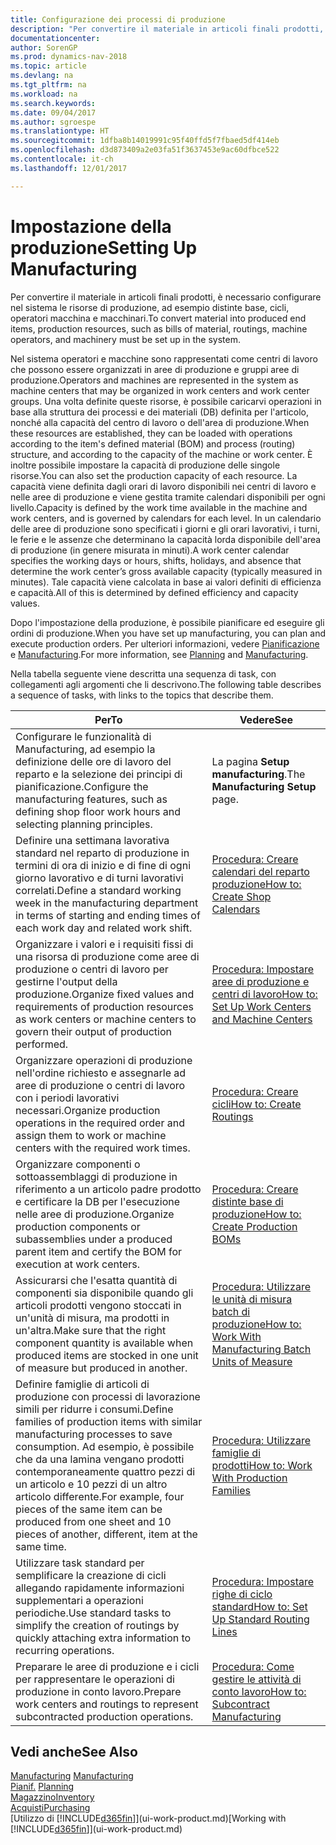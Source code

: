 ```yaml
---
title: Configurazione dei processi di produzione
description: "Per convertire il materiale in articoli finali prodotti, è necessario configurare nel sistema le risorse di produzione, ad esempio distinte base, cicli, operatori macchina e macchinari."
documentationcenter: 
author: SorenGP
ms.prod: dynamics-nav-2018
ms.topic: article
ms.devlang: na
ms.tgt_pltfrm: na
ms.workload: na
ms.search.keywords: 
ms.date: 09/04/2017
ms.author: sgroespe
ms.translationtype: HT
ms.sourcegitcommit: 1dfba8b14019991c95f40ffd5f7fbaed5df414eb
ms.openlocfilehash: d3d873409a2e03fa51f3637453e9ac60dfbce522
ms.contentlocale: it-ch
ms.lasthandoff: 12/01/2017

---
```

# <a name="setting-up-manufacturing"></a><span data-ttu-id="883e0-103">Impostazione della produzione</span><span class="sxs-lookup"><span data-stu-id="883e0-103">Setting Up Manufacturing</span></span>
<span data-ttu-id="883e0-104">Per convertire il materiale in articoli finali prodotti, è necessario configurare nel sistema le risorse di produzione, ad esempio distinte base, cicli, operatori macchina e macchinari.</span><span class="sxs-lookup"><span data-stu-id="883e0-104">To convert material into produced end items, production resources, such as bills of material, routings, machine operators, and machinery must be set up in the system.</span></span>

<span data-ttu-id="883e0-105">Nel sistema operatori e macchine sono rappresentati come centri di lavoro che possono essere organizzati in aree di produzione e gruppi aree di produzione.</span><span class="sxs-lookup"><span data-stu-id="883e0-105">Operators and machines are represented in the system as machine centers that may be organized in work centers and work center groups.</span></span> <span data-ttu-id="883e0-106">Una volta definite queste risorse, è possibile caricarvi operazioni in base alla struttura dei processi e dei materiali (DB) definita per l'articolo, nonché alla capacità del centro di lavoro o dell'area di produzione.</span><span class="sxs-lookup"><span data-stu-id="883e0-106">When these resources are established, they can be loaded with operations according to the item's defined material (BOM) and process (routing) structure, and according to the capacity of the machine or work center.</span></span> <span data-ttu-id="883e0-107">È inoltre possibile impostare la capacità di produzione delle singole risorse.</span><span class="sxs-lookup"><span data-stu-id="883e0-107">You can also set the production capacity of each resource.</span></span> <span data-ttu-id="883e0-108">La capacità viene definita dagli orari di lavoro disponibili nei centri di lavoro e nelle aree di produzione e viene gestita tramite calendari disponibili per ogni livello.</span><span class="sxs-lookup"><span data-stu-id="883e0-108">Capacity is defined by the work time available in the machine and work centers, and is governed by calendars for each level.</span></span> <span data-ttu-id="883e0-109">In un calendario delle aree di produzione sono specificati i giorni e gli orari lavorativi, i turni, le ferie e le assenze che determinano la capacità lorda disponibile dell'area di produzione (in genere misurata in minuti).</span><span class="sxs-lookup"><span data-stu-id="883e0-109">A work center calendar specifies the working days or hours, shifts, holidays, and absence that determine the work center’s gross available capacity (typically measured in minutes).</span></span> <span data-ttu-id="883e0-110">Tale capacità viene calcolata in base ai valori definiti di efficienza e capacità.</span><span class="sxs-lookup"><span data-stu-id="883e0-110">All of this is determined by defined efficiency and capacity values.</span></span>  

<span data-ttu-id="883e0-111">Dopo l'impostazione della produzione, è possibile pianificare ed eseguire gli ordini di produzione.</span><span class="sxs-lookup"><span data-stu-id="883e0-111">When you have set up manufacturing, you can plan and execute production orders.</span></span> <span data-ttu-id="883e0-112">Per ulteriori informazioni, vedere [Pianificazione](production-planning.md) e [Manufacturing](production-manage-manufacturing.md).</span><span class="sxs-lookup"><span data-stu-id="883e0-112">For more information, see [Planning](production-planning.md) and [Manufacturing](production-manage-manufacturing.md).</span></span>  

 <span data-ttu-id="883e0-113">Nella tabella seguente viene descritta una sequenza di task, con collegamenti agli argomenti che li descrivono.</span><span class="sxs-lookup"><span data-stu-id="883e0-113">The following table describes a sequence of tasks, with links to the topics that describe them.</span></span>   

|<span data-ttu-id="883e0-114">**Per**</span><span class="sxs-lookup"><span data-stu-id="883e0-114">**To**</span></span>|<span data-ttu-id="883e0-115">**Vedere**</span><span class="sxs-lookup"><span data-stu-id="883e0-115">**See**</span></span>|  
|------------|-------------|  
|<span data-ttu-id="883e0-116">Configurare le funzionalità di Manufacturing, ad esempio la definizione delle ore di lavoro del reparto e la selezione dei principi di pianificazione.</span><span class="sxs-lookup"><span data-stu-id="883e0-116">Configure the manufacturing features, such as defining shop floor work hours and selecting planning principles.</span></span>|<span data-ttu-id="883e0-117">La pagina **Setup manufacturing**.</span><span class="sxs-lookup"><span data-stu-id="883e0-117">The **Manufacturing Setup** page.</span></span>|  
|<span data-ttu-id="883e0-118">Definire una settimana lavorativa standard nel reparto di produzione in termini di ora di inizio e di fine di ogni giorno lavorativo e di turni lavorativi correlati.</span><span class="sxs-lookup"><span data-stu-id="883e0-118">Define a standard working week in the manufacturing department in terms of starting and ending times of each work day and related work shift.</span></span>|[<span data-ttu-id="883e0-119">Procedura: Creare calendari del reparto produzione</span><span class="sxs-lookup"><span data-stu-id="883e0-119">How to: Create Shop Calendars</span></span>](production-how-to-create-work-center-calendars.md)|  
|<span data-ttu-id="883e0-120">Organizzare i valori e i requisiti fissi di una risorsa di produzione come aree di produzione o centri di lavoro per gestirne l'output della produzione.</span><span class="sxs-lookup"><span data-stu-id="883e0-120">Organize fixed values and requirements of production resources as work centers or machine centers to govern their output of production performed.</span></span>|[<span data-ttu-id="883e0-121">Procedura: Impostare aree di produzione e centri di lavoro</span><span class="sxs-lookup"><span data-stu-id="883e0-121">How to: Set Up Work Centers and Machine Centers</span></span>](production-how-to-set-up-work-and-machine-centers.md)|
|<span data-ttu-id="883e0-122">Organizzare operazioni di produzione nell'ordine richiesto e assegnarle ad aree di produzione o centri di lavoro con i periodi lavorativi necessari.</span><span class="sxs-lookup"><span data-stu-id="883e0-122">Organize production operations in the required order and assign them to work or machine centers with the required work times.</span></span>|[<span data-ttu-id="883e0-123">Procedura: Creare cicli</span><span class="sxs-lookup"><span data-stu-id="883e0-123">How to: Create Routings</span></span>](production-how-to-create-routings.md)|
|<span data-ttu-id="883e0-124">Organizzare componenti o sottoassemblaggi di produzione in riferimento a un articolo padre prodotto e certificare la DB per l'esecuzione nelle aree di produzione.</span><span class="sxs-lookup"><span data-stu-id="883e0-124">Organize production components or subassemblies under a produced parent item and certify the BOM for execution at work centers.</span></span>|[<span data-ttu-id="883e0-125">Procedura: Creare distinte base di produzione</span><span class="sxs-lookup"><span data-stu-id="883e0-125">How to: Create Production BOMs</span></span>](production-how-to-create-production-boms.md)|
|<span data-ttu-id="883e0-126">Assicurarsi che l'esatta quantità di componenti sia disponibile quando gli articoli prodotti vengono stoccati in un'unità di misura, ma prodotti in un'altra.</span><span class="sxs-lookup"><span data-stu-id="883e0-126">Make sure that the right component quantity is available when produced items are stocked in one unit of measure but produced in another.</span></span>|[<span data-ttu-id="883e0-127">Procedura: Utilizzare le unità di misura batch di produzione</span><span class="sxs-lookup"><span data-stu-id="883e0-127">How to: Work With Manufacturing Batch Units of Measure</span></span>](production-how-to-use-the-manufacturing-batch-unit-of-measure.md)|  
|<span data-ttu-id="883e0-128">Definire famiglie di articoli di produzione con processi di lavorazione simili per ridurre i consumi.</span><span class="sxs-lookup"><span data-stu-id="883e0-128">Define families of production items with similar manufacturing processes to save consumption.</span></span> <span data-ttu-id="883e0-129">Ad esempio, è possibile che da una lamina vengano prodotti contemporaneamente quattro pezzi di un articolo e 10 pezzi di un altro articolo differente.</span><span class="sxs-lookup"><span data-stu-id="883e0-129">For example, four pieces of the same item can be produced from one sheet and 10 pieces of another, different, item at the same time.</span></span>|[<span data-ttu-id="883e0-130">Procedura: Utilizzare famiglie di prodotti</span><span class="sxs-lookup"><span data-stu-id="883e0-130">How to: Work With Production Families</span></span>](production-how-work-family.md)|
|<span data-ttu-id="883e0-131">Utilizzare task standard per semplificare la creazione di cicli allegando rapidamente informazioni supplementari a operazioni periodiche.</span><span class="sxs-lookup"><span data-stu-id="883e0-131">Use standard tasks to simplify the creation of routings by quickly attaching extra information to recurring operations.</span></span>|[<span data-ttu-id="883e0-132">Procedura: Impostare righe di ciclo standard</span><span class="sxs-lookup"><span data-stu-id="883e0-132">How to: Set Up Standard Routing Lines</span></span>](production-how-set-up-standard-routing-lines.md)|  
|<span data-ttu-id="883e0-133">Preparare le aree di produzione e i cicli per rappresentare le operazioni di produzione in conto lavoro.</span><span class="sxs-lookup"><span data-stu-id="883e0-133">Prepare work centers and routings to represent subcontracted production operations.</span></span>|[<span data-ttu-id="883e0-134">Procedura: Come gestire le attività di conto lavoro</span><span class="sxs-lookup"><span data-stu-id="883e0-134">How to: Subcontract Manufacturing</span></span>](production-how-to-subcontract-manufacturing.md)|  

## <a name="see-also"></a><span data-ttu-id="883e0-135">Vedi anche</span><span class="sxs-lookup"><span data-stu-id="883e0-135">See Also</span></span>
<span data-ttu-id="883e0-136">[Manufacturing](production-manage-manufacturing.md)  </span><span class="sxs-lookup"><span data-stu-id="883e0-136">[Manufacturing](production-manage-manufacturing.md)  </span></span>  
<span data-ttu-id="883e0-137">[Pianif.](production-planning.md) </span><span class="sxs-lookup"><span data-stu-id="883e0-137">[Planning](production-planning.md) </span></span>  
[<span data-ttu-id="883e0-138">Magazzino</span><span class="sxs-lookup"><span data-stu-id="883e0-138">Inventory</span></span>](inventory-manage-inventory.md)  
[<span data-ttu-id="883e0-139">Acquisti</span><span class="sxs-lookup"><span data-stu-id="883e0-139">Purchasing</span></span>](purchasing-manage-purchasing.md)  
<span data-ttu-id="883e0-140">[Utilizzo di [!INCLUDE[d365fin](includes/d365fin_md.md)]](ui-work-product.md)</span><span class="sxs-lookup"><span data-stu-id="883e0-140">[Working with [!INCLUDE[d365fin](includes/d365fin_md.md)]](ui-work-product.md)</span></span>

